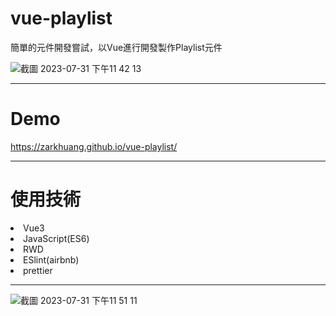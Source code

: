 # vue-playlist
簡單的元件開發嘗試，以Vue進行開發製作Playlist元件

![截圖 2023-07-31 下午11 42 13](https://github.com/ZarkHuang/vue-playlist/assets/108380904/ca7039d3-a42d-4f09-bb5c-04e4f02938b5)

<hr/>

# Demo
https://zarkhuang.github.io/vue-playlist/

<hr/>

# 使用技術
<li>Vue3</li>
<li>JavaScript(ES6)</li>
<li>RWD</li>
<li>ESlint(airbnb)</li>
<li>prettier</li>

<hr/>

![截圖 2023-07-31 下午11 51 11](https://github.com/ZarkHuang/vue-playlist/assets/108380904/c0516055-99aa-4ea7-bf9b-a0655c780da3)
